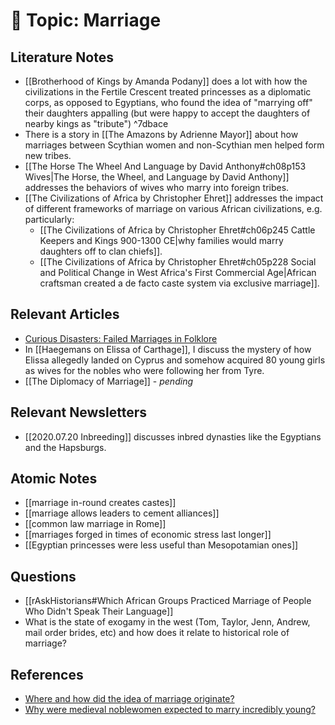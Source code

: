 # 📎 Topic: Marriage

## Literature Notes
* [[Brotherhood of Kings by Amanda Podany]] does a lot with how the civilizations in the Fertile Crescent treated princesses as a diplomatic corps, as opposed to Egyptians, who found the idea of "marrying off" their daughters appalling (but were happy to accept the daughters of nearby kings as "tribute")  ^7dbace
* There is a story in [[The Amazons by Adrienne Mayor]] about how marriages between Scythian women and non-Scythian men helped form new tribes. 
* [[The Horse The Wheel And Language by David Anthony#ch08p153 Wives|The Horse, the Wheel, and Language by David Anthony]] addresses the behaviors of wives who marry into foreign tribes. 
* [[The Civilizations of Africa by Christopher Ehret]] addresses the impact of different frameworks of marriage on various African civilizations, e.g. particularly: 
	* [[The Civilizations of Africa by Christopher Ehret#ch06p245 Cattle Keepers and Kings 900-1300 CE|why families would marry daughters off to clan chiefs]].
	* [[The Civilizations of Africa by Christopher Ehret#ch05p228 Social and Political Change in West Africa's First Commercial Age|African craftsman created a de facto caste system via exclusive marriage]]. 

## Relevant Articles 

* [Curious Disasters: Failed Marriages in Folklore](https://eleanorkonik.com/failed-marriages-folklore/)
* In [[Haegemans on Elissa of Carthage]], I discuss the mystery of how Elissa allegedly landed on Cyprus and somehow acquired 80 young girls as wives for the nobles who were following her from Tyre. 
* [[The Diplomacy of Marriage]] - *pending*

## Relevant Newsletters
* [[2020.07.20 Inbreeding]] discusses inbred dynasties like the Egyptians and the Hapsburgs. 

## Atomic Notes 
* [[marriage in-round creates castes]] 
* [[marriage allows leaders to cement alliances]]
* [[common law marriage in Rome]]
* [[marriages forged in times of economic stress last longer]]
* [[Egyptian princesses were less useful than Mesopotamian ones]]
## Questions
* [[rAskHistorians#Which African Groups Practiced Marriage of People Who Didn't Speak Their Language]]
* What is the state of exogamy in the west (Tom, Taylor, Jenn, Andrew, mail order brides, etc) and how does it relate to historical role of marriage? 
## References
* [Where and how did the idea of marriage originate?](http://www.reddit.com/r/AskHistorians/comments/15pnk1/where_and_how_did_the_idea_of_marriage_originate/)
* [Why were medieval noblewomen expected to marry incredibly young?](https://www.reddit.com/r/AskHistorians/comments/400vr9/why_were_medieval_noblewomen_expected_to_marry/cyqk4qh)

